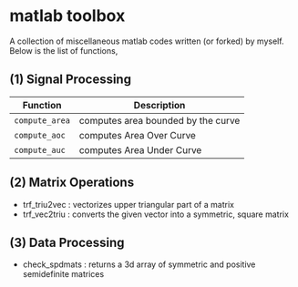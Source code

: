 # matlab toolbox
A collection of miscellaneous matlab codes written (or forked) by myself. Below is the list of functions,
## (1) Signal Processing
| Function | Description |
| --- | --- |
| `compute_area` | computes area bounded by the curve |
| `compute_aoc`  | computes Area Over Curve |
| `compute_auc`  | computes Area Under Curve |
## (2) Matrix Operations
  - trf_triu2vec  : vectorizes upper triangular part of a matrix
  - trf_vec2triu  : converts the given vector into a symmetric, square matrix
## (3) Data Processing
  - check_spdmats : returns a 3d array of symmetric and positive semidefinite matrices

